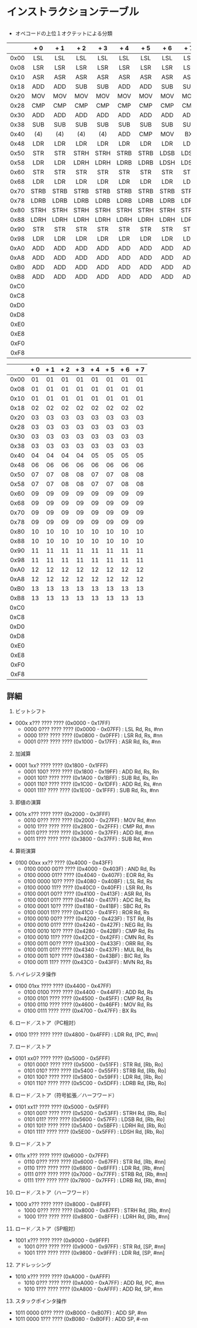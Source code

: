 # インストラクションテーブル

##

- オペコードの上位１オクテットによる分類

|      | + 0 | + 1 | + 2 | + 3 | + 4 | + 5 | + 6 | + 7 |
|-----:|:---:|:---:|:---:|:---:|:---:|:---:|:---:|:---:|
| 0x00 | LSL | LSL | LSL | LSL | LSL | LSL | LSL | LSL |
| 0x08 | LSR | LSR | LSR | LSR | LSR | LSR | LSR | LSR |
| 0x10 | ASR | ASR | ASR | ASR | ASR | ASR | ASR | ASR |
| 0x18 | ADD | ADD | SUB | SUB | ADD | ADD | SUB | SUB |
| 0x20 | MOV | MOV | MOV | MOV | MOV | MOV | MOV | MOV |
| 0x28 | CMP | CMP | CMP | CMP | CMP | CMP | CMP | CMP |
| 0x30 | ADD | ADD | ADD | ADD | ADD | ADD | ADD | ADD |
| 0x38 | SUB | SUB | SUB | SUB | SUB | SUB | SUB | SUB |
| 0x40 | (4) | (4) | (4) | (4) | ADD | CMP | MOV | BX  |
| 0x48 | LDR | LDR | LDR | LDR | LDR | LDR | LDR | LDR |
| 0x50 | STR | STR | STRH| STRH| STRB| STRB| LDSB| LDSB|
| 0x58 | LDR | LDR | LDRH| LDRH| LDRB| LDRB| LDSH| LDSH|
| 0x60 | STR | STR | STR | STR | STR | STR | STR | STR |
| 0x68 | LDR | LDR | LDR | LDR | LDR | LDR | LDR | LDR |
| 0x70 | STRB| STRB| STRB| STRB| STRB| STRB| STRB| STRB|
| 0x78 | LDRB| LDRB| LDRB| LDRB| LDRB| LDRB| LDRB| LDRB|
| 0x80 | STRH| STRH| STRH| STRH| STRH| STRH| STRH| STRH|
| 0x88 | LDRH| LDRH| LDRH| LDRH| LDRH| LDRH| LDRH| LDRH|
| 0x90 | STR | STR | STR | STR | STR | STR | STR | STR |
| 0x98 | LDR | LDR | LDR | LDR | LDR | LDR | LDR | LDR |
| 0xA0 | ADD | ADD | ADD | ADD | ADD | ADD | ADD | ADD |
| 0xA8 | ADD | ADD | ADD | ADD | ADD | ADD | ADD | ADD |
| 0xB0 | ADD | ADD | ADD | ADD | ADD | ADD | ADD | ADD |
| 0xB8 | ADD | ADD | ADD | ADD | ADD | ADD | ADD | ADD |
| 0xC0 |     |     |     |     |     |     |     |     |
| 0xC8 |     |     |     |     |     |     |     |     |
| 0xD0 |     |     |     |     |     |     |     |     |
| 0xD8 |     |     |     |     |     |     |     |     |
| 0xE0 |     |     |     |     |     |     |     |     |
| 0xE8 |     |     |     |     |     |     |     |     |
| 0xF0 |     |     |     |     |     |     |     |     |
| 0xF8 |     |     |     |     |     |     |     |     |

|      | + 0 | + 1 | + 2 | + 3 | + 4 | + 5 | + 6 | + 7 |
|-----:|:---:|:---:|:---:|:---:|:---:|:---:|:---:|:---:|
| 0x00 | 01  | 01  | 01  | 01  | 01  | 01  | 01  | 01  |
| 0x08 | 01  | 01  | 01  | 01  | 01  | 01  | 01  | 01  |
| 0x10 | 01  | 01  | 01  | 01  | 01  | 01  | 01  | 01  |
| 0x18 | 02  | 02  | 02  | 02  | 02  | 02  | 02  | 02  |
| 0x20 | 03  | 03  | 03  | 03  | 03  | 03  | 03  | 03  |
| 0x28 | 03  | 03  | 03  | 03  | 03  | 03  | 03  | 03  |
| 0x30 | 03  | 03  | 03  | 03  | 03  | 03  | 03  | 03  |
| 0x38 | 03  | 03  | 03  | 03  | 03  | 03  | 03  | 03  |
| 0x40 | 04  | 04  | 04  | 04  | 05  | 05  | 05  | 05  |
| 0x48 | 06  | 06  | 06  | 06  | 06  | 06  | 06  | 06  |
| 0x50 | 07  | 07  | 08  | 08  | 07  | 07  | 08  | 08  |
| 0x58 | 07  | 07  | 08  | 08  | 07  | 07  | 08  | 08  |
| 0x60 | 09  | 09  | 09  | 09  | 09  | 09  | 09  | 09  |
| 0x68 | 09  | 09  | 09  | 09  | 09  | 09  | 09  | 09  |
| 0x70 | 09  | 09  | 09  | 09  | 09  | 09  | 09  | 09  |
| 0x78 | 09  | 09  | 09  | 09  | 09  | 09  | 09  | 09  |
| 0x80 | 10  | 10  | 10  | 10  | 10  | 10  | 10  | 10  |
| 0x88 | 10  | 10  | 10  | 10  | 10  | 10  | 10  | 10  |
| 0x90 | 11  | 11  | 11  | 11  | 11  | 11  | 11  | 11  |
| 0x98 | 11  | 11  | 11  | 11  | 11  | 11  | 11  | 11  |
| 0xA0 | 12  | 12  | 12  | 12  | 12  | 12  | 12  | 12  |
| 0xA8 | 12  | 12  | 12  | 12  | 12  | 12  | 12  | 12  |
| 0xB0 | 13  | 13  | 13  | 13  | 13  | 13  | 13  | 13  |
| 0xB8 | 13  | 13  | 13  | 13  | 13  | 13  | 13  | 13  |
| 0xC0 |     |     |     |     |     |     |     |     |
| 0xC8 |     |     |     |     |     |     |     |     |
| 0xD0 |     |     |     |     |     |     |     |     |
| 0xD8 |     |     |     |     |     |     |     |     |
| 0xE0 |     |     |     |     |     |     |     |     |
| 0xE8 |     |     |     |     |     |     |     |     |
| 0xF0 |     |     |     |     |     |     |     |     |
| 0xF8 |     |     |     |     |     |     |     |     |


##  詳細

01. ビットシフト

- 000x x??? ???? ???? (0x0000 - 0x17FF)
    - 0000 0??? ???? ???? (0x0000 - 0x07FF) : LSL Rd, Rs, #nn
    - 0000 1??? ???? ???? (0x0800 - 0x0FFF) : LSR Rd, Rs, #nn
    - 0001 0??? ???? ???? (0x1000 - 0x17FF) : ASR Rd, Rs, #nn

02. 加減算

- 0001 1xx? ???? ???? (0x1800 - 0x1FFF)
    - 0001 100? ???? ???? (0x1800 - 0x19FF) : ADD Rd, Rs, Rn
    - 0001 101? ???? ???? (0x1A00 - 0x1BFF) : SUB Rd, Rs, Rn
    - 0001 110? ???? ???? (0x1C00 - 0x1DFF) : ADD Rd, Rs, #nn
    - 0001 111? ???? ???? (0x1E00 - 0x1FFF) : SUB Rd, Rs, #nn


03. 即値の演算
- 001x x??? ???? ???? (0x2000 - 0x3FFF)
    - 0010 0??? ???? ???? (0x2000 - 0x27FF) : MOV Rd, #nn
    - 0010 1??? ???? ???? (0x2800 - 0x2FFF) : CMP Rd, #nn
    - 0011 0??? ???? ???? (0x3000 - 0x37FF) : ADD Rd, #nn
    - 0011 1??? ???? ???? (0x3800 - 0x37FF) : SUB Rd, #nn

04. 算術演算

- 0100 00xx xx?? ???? (0x4000 - 0x43FF)
    - 0100 0000 00?? ???? (0x4000 - 0x403F) : AND Rd, Rs
    - 0100 0000 01?? ???? (0x4040 - 0x407F) : EOR Rd, Rs
    - 0100 0000 10?? ???? (0x4080 - 0x40BF) : LSL Rd, Rs
    - 0100 0000 11?? ???? (0x40C0 - 0x40FF) : LSR Rd, Rs
    - 0100 0001 00?? ???? (0x4100 - 0x413F) : ASR Rd, Rs
    - 0100 0001 01?? ???? (0x4140 - 0x417F) : ADC Rd, Rs
    - 0100 0001 10?? ???? (0x4180 - 0x41BF) : SBC Rd, Rs
    - 0100 0001 11?? ???? (0x41C0 - 0x41FF) : ROR Rd, Rs
    - 0100 0010 00?? ???? (0x4200 - 0x423F) : TST Rd, Rs
    - 0100 0010 01?? ???? (0x4240 - 0x427F) : NEG Rd, Rs
    - 0100 0010 10?? ???? (0x4280 - 0x42BF) : CMP Rd, Rs
    - 0100 0010 11?? ???? (0x42C0 - 0x42FF) : CMN Rd, Rs
    - 0100 0011 00?? ???? (0x4300 - 0x433F) : ORR Rd, Rs
    - 0100 0011 01?? ???? (0x4340 - 0x437F) : MUL Rd, Rs
    - 0100 0011 10?? ???? (0x4380 - 0x43BF) : BIC Rd, Rs
    - 0100 0011 11?? ???? (0x43C0 - 0x43FF) : MVN Rd, Rs

05. ハイレジスタ操作

- 0100 01xx ???? ???? (0x4400 - 0x47FF)
    - 0100 0100 ???? ???? (0x4400 - 0x44FF) : ADD Rd, Rs
    - 0100 0101 ???? ???? (0x4500 - 0x45FF) : CMP Rd, Rs
    - 0100 0110 ???? ???? (0x4600 - 0x46FF) : MOV Rd, Rs
    - 0100 0111 ???? ???? (0x4700 - 0x47FF) : BX  Rs

06. ロード／ストア（PC相対）

- 0100 1??? ???? ???? (0x4800 - 0x4FFF) : LDR Rd, [PC, #nn]

07. ロード／ストア

- 0101 xx0? ???? ???? (0x5000 - 0x5FFF)
    - 0101 000? ???? ???? (0x5000 - 0x51FF) : STR  Rd, [Rb, Ro]
    - 0101 010? ???? ???? (0x5400 - 0x55FF) : STRB Rd, [Rb, Ro]
    - 0101 100? ???? ???? (0x5800 - 0x59FF) : LDR  Rd, [Rb, Ro]
    - 0101 110? ???? ???? (0x5C00 - 0x5DFF) : LDRB Rd, [Rb, Ro]

08. ロード／ストア（符号拡張／ハーフワード）

- 0101 xx1? ???? ???? (0x5000 - 0x5FFF)
    - 0101 001? ???? ???? (0x5200 - 0x53FF) : STRH Rd, [Rb, Ro]
    - 0101 011? ???? ???? (0x5600 - 0x57FF) : LDSB Rd, [Rb, Ro]
    - 0101 101? ???? ???? (0x5A00 - 0x5BFF) : LDRH Rd, [Rb, Ro]
    - 0101 111? ???? ???? (0x5E00 - 0x5FFF) : LDSH Rd, [Rb, Ro]

09. ロード／ストア

- 011x x??? ???? ???? (0x6000 - 0x7FFF)
    - 0110 0??? ???? ???? (0x6000 - 0x67FF) : STR  Rd, [Rb, #nn]
    - 0110 1??? ???? ???? (0x6800 - 0x6FFF) : LDR  Rd, [Rb, #nn]
    - 0111 0??? ???? ???? (0x7000 - 0x77FF) : STRB Rd, [Rb, #nn]
    - 0111 1??? ???? ???? (0x7800 - 0x7FFF) : LDRB Rd, [Rb, #nn]

10. ロード／ストア（ハーフワード）

- 1000 x??? ???? ???? (0x8000 - 0x8FFF)
    - 1000 0??? ???? ???? (0x8000 - 0x87FF) : STRH Rd, [Rb, #nn]
    - 1000 1??? ???? ???? (0x8800 - 0x8FFF) : LDRH Rd, [Rb, #nn]

11. ロード／ストア（SP相対）

- 1001 x??? ???? ???? (0x9000 - 0x9FFF)
    - 1001 0??? ???? ???? (0x9000 - 0x97FF) : STR  Rd, [SP, #nn]
    - 1001 1??? ???? ???? (0x9800 - 0x9FFF) : LDR  Rd, [SP, #nn]

12. アドレッシング

- 1010 x??? ???? ???? (0xA000 - 0xAFFF)
    - 1010 0??? ???? ???? (0xA000 - 0xA7FF) : ADD  Rd, PC, #nn
    - 1010 1??? ???? ???? (0xA800 - 0xAFFF) : ADD  Rd, SP, #nn

13. スタックポインタ操作

- 1011 0000 0??? ???? (0xB000 - 0xB07F) : ADD  SP, #nn
- 1011 0000 1??? ???? (0xB080 - 0xB0FF) : ADD  SP, #-nn
